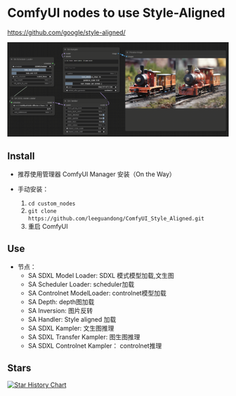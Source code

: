 # ComfyUI nodes to use Style-Aligned

https://github.com/google/style-aligned/

![image](preview_sdxl.png)

## Install

- 推荐使用管理器 ComfyUI Manager 安装（On the Way）

- 手动安装：
    1. `cd custom_nodes`
    2. `git clone https://github.com/leeguandong/ComfyUI_Style_Aligned.git`
    3. 重启 ComfyUI


## Use

- 节点：
  - SA SDXL Model Loader: SDXL 模式模型加载,文生图
  - SA Scheduler Loader: scheduler加载
  - SA Controlnet ModelLoader: controlnet模型加载
  - SA Depth: depth图加载
  - SA Inversion: 图片反转
  - SA Handler: Style aligned 加载
  - SA SDXL Kampler: 文生图推理
  - SA SDXL Transfer Kampler: 图生图推理
  - SA SDXL Controlnet Kampler： controlnet推理



## Stars 

[![Star History Chart](https://api.star-history.com/svg?repos=leeguandong/ComfyUI_Style_Aligned&type=Date)](https://star-history.com/#leeguandong/ComfyUI_Style_Aligned&Date)



